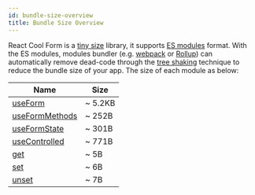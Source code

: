 ```yaml
---
id: bundle-size-overview
title: Bundle Size Overview
---
```


React Cool Form is a [tiny size](https://bundlephobia.com/result?p=react-cool-form) library, it supports [ES modules](https://hacks.mozilla.org/2018/03/es-modules-a-cartoon-deep-dive) format. With the ES modules, modules bundler (e.g. [webpack](https://webpack.js.org) or [Rollup](https://rollupjs.org/guide)) can automatically remove dead-code through the [tree shaking](https://developer.mozilla.org/en-US/docs/Glossary/Tree_shaking) technique to reduce the bundle size of your app. The size of each module as below:

| Name                                                | Size    |
| --------------------------------------------------- | ------- |
| [useForm](../api-reference/use-form)                | ~ 5.2KB |
| [useFormMethods](../api-reference/use-form-methods) | ~ 252B  |
| [useFormState](../api-reference/use-form-state)     | ~ 301B  |
| [useControlled](../api-reference/use-controlled)    | ~ 771B  |
| [get](../api-reference/utility-functions#get)       | ~ 5B    |
| [set](../api-reference/utility-functions#set)       | ~ 6B    |
| [unset](../api-reference/utility-functions#unset)   | ~ 7B    |
